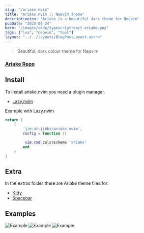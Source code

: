 ```yaml
---
slug: "/ariake-nvim"
title: "Ariake.nvim :: Neovim Theme"
descriptionion: "Ariake is a beautiful dark theme for Neovim"
pubDate: "2023-04-24"
hero: "/images/code/typescriptreact-ariake.png"
tags: ["lua", "neovim", "tool"]
layout: "../../layouts/BlogPostLayout.astro"
---
```


> Beautiful, dark colour theme for Neovim


### [Ariake Repo](https://github.com/jim-at-jibba/ariake.nvim)

## Install

To install ariake.nvim you need a plugin manager.

- [Lazy.nvim](https://github.com/folke/lazy.nvim)

Example with Lazy.nvim

```lua
return {
    {
        'jim-at-jibba/ariake.nvim',
        config = function ()

         vim.cmd.colorscheme 'ariake'
        end
    }
}
```

## Extra

In the extras folder there are Ariake theme files for:

- [Kitty](https://sw.kovidgoyal.net/kitty/)
- [Spacebar](https://github.com/cmacrae/spacebar)

## Examples


<img alt="Example" src="/images/code/go-ariake.png" />
<img alt="Example" src="/images/code/python-ariake.png" />
<img alt="Example" src="/images/code/lua-ariake.png" />

